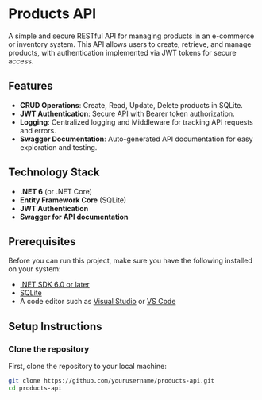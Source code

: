 # Products API

A simple and secure RESTful API for managing products in an e-commerce or inventory system. This API allows users to create, retrieve, and manage products, with authentication implemented via JWT tokens for secure access.

## Features

- **CRUD Operations**: Create, Read, Update, Delete products in SQLite.
- **JWT Authentication**: Secure API with Bearer token authorization.
- **Logging**: Centralized logging and Middleware for tracking API requests and errors.
- **Swagger Documentation**: Auto-generated API documentation for easy exploration and testing.
  
## Technology Stack

- **.NET 6** (or .NET Core)
- **Entity Framework Core** (SQLite)
- **JWT Authentication**
- **Swagger for API documentation**

## Prerequisites

Before you can run this project, make sure you have the following installed on your system:

- [.NET SDK 6.0 or later](https://dotnet.microsoft.com/download/dotnet)
- [SQLite](https://www.sqlite.org/)
- A code editor such as [Visual Studio](https://visualstudio.microsoft.com/) or [VS Code](https://code.visualstudio.com/)

## Setup Instructions

### Clone the repository

First, clone the repository to your local machine:

```bash
git clone https://github.com/yourusername/products-api.git
cd products-api
